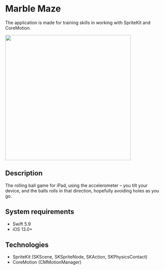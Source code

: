 # Marble Maze
The application is made for training skills in working with SpriteKit and CoreMotion.

<img src="https://github.com/user-attachments/assets/8d210523-8928-4fa8-8d7f-89a234499b03" width="400">

## Description
The rolling ball game for iPad, using the accelerometer – you tilt your device, and the balls rolls in that direction, hopefully avoiding holes as you go.
## System requirements
* Swift 5.9
* iOS 13.0+
## Technologies
* SpriteKit (SKScene, SKSpriteNode, SKAction, SKPhysicsContact)
* CoreMotion (CMMotionManager)
